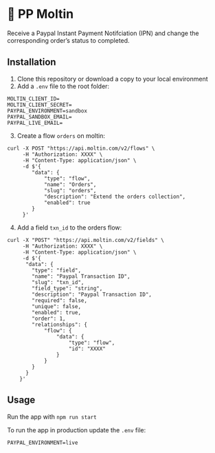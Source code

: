 # 📢 PP Moltin

Receive a Paypal Instant Payment Notifciation (IPN) and change the corresponding order’s status to completed.


## Installation

1. Clone this repository or download a copy to your local environment
2. Add a `.env` file to the root folder:
```
MOLTIN_CLIENT_ID=
MOLTIN_CLIENT_SECRET=
PAYPAL_ENVIRONMENT=sandbox
PAYPAL_SANDBOX_EMAIL=
PAYPAL_LIVE_EMAIL=
```
3. Create a flow `orders` on moltin:

```
curl -X POST "https://api.moltin.com/v2/flows" \
     -H "Authorization: XXXX" \
     -H "Content-Type: application/json" \
     -d $'{
        "data": {
            "type": "flow",
            "name": "Orders",
            "slug": "orders",
            "description": "Extend the orders collection",
            "enabled": true
        }
     }'
```
4. Add a field `txn_id` to the orders flow:
```
curl -X "POST" "https://api.moltin.com/v2/fields" \
     -H "Authorization: XXXX" \
     -H "Content-Type: application/json" \
     -d $'{
      "data": {
        "type": "field",
        "name": "Paypal Transaction ID",
        "slug": "txn_id",
        "field_type": "string",
        "description": "Paypal Transaction ID",
        "required": false,
        "unique": false,
        "enabled": true,
        "order": 1,
        "relationships": {
            "flow": {
                "data": {
                    "type": "flow",
                    "id": "XXXX"
                }
            }
        }
      }
    }'
```

## Usage

Run the app with 
```npm run start```

To run the app in production update the `.env` file:
```
PAYPAL_ENVIRONMENT=live
```
